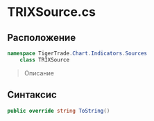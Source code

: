 
# TRIXSource.cs
## Расположение
```csharp
namespace TigerTrade.Chart.Indicators.Sources  
    class TRIXSource
```

> Описание

## Синтаксис
```csharp
public override string ToString()
```
